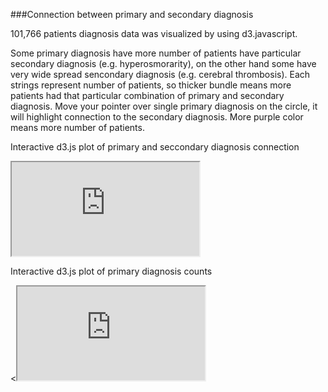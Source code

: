 

###Connection between primary and secondary diagnosis

101,766 patients diagnosis data was visualized by using d3.javascript.

Some primary diagnosis have more number of patients have particular secondary diagnosis (e.g. hyperosmorarity), on the other hand some have very wide spread sencondary diagnosis (e.g. cerebral thrombosis). Each strings represent number of patients, so thicker bundle means more patients had that particular combination of primary and secondary diagnosis. Move your pointer over single primary diagnosis on the circle, it will highlight connection to the secondary diagnosis. More purple color means more number of patients.

Interactive d3.js plot of primary and seccondary diagnosis connection

<iframe src="https://gist.github.com/TYokogawa/fc7a1a6523fe0a193943.js"></iframe>




Interactive d3.js plot of primary diagnosis counts

<<iframe src="https://gist.github.com/TYokogawa/8d143dfd68e5b023db49.js"></<iframe>



[reference](http://bl.ocks.org/mbostock/4062006)
